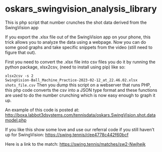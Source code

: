 # oskars_swingvision_analysis_library
This is php script that number crunches the shot data derived from the SwingVision app

If you export the .xlsx file out of the SwingVision app on your phone, this trick allows you to analyze the data using a webpage. Now you can do some good graphs and take specific snippets from the video (still need to figure that out).

First you need to convert the .xlsx file into csv files you do it by running the python package, xlsx2csv, (need to install using pip) like so:

<code>xlsx2csv -s 2 SwingVision-Ball_Machine_Practice-2023-02-12_at_22.46.02.xlsx shots_file.csv</code>
Then you dump this script on a webserver that runs PHP, this php code converts the csv into a JSON type format and these functions are used to do the number crunching which is now easy enough to graph it up.

An example of this code is posted at: http://boxa.labbot3dsystems.com/tennisdata/oskars.SwingVision.shot.datamodel.php

If you like this show some love and use our referral code if you still haven't up for SwingVision:
https://swing.tennis/r/ee4778c442f60bcf

Here is a link to the match: https://swing.tennis/matches/sw2-Nwjhejk
